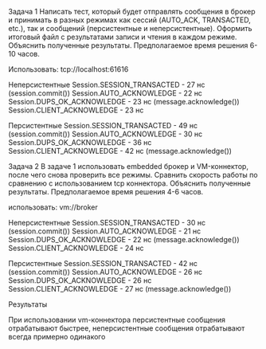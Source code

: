 Задача 1
Написать тест, который будет отправлять сообщения в брокер и принимать в разных режимах как сессий (AUTO_ACK, TRANSACTED, etc.),
так и сообщений (персистентные и неперсистентные).
Оформить итоговый файл с результатами записи и чтения в каждом режиме.
Объяснить полученные результаты.
Предполагаемое время решения 6-10 часов.

Использовать: tcp://localhost:61616

Неперсистентные
Session.SESSION_TRANSACTED - 27 нс (session.commit())
Session.AUTO_ACKNOWLEDGE - 22 нс
Session.DUPS_OK_ACKNOWLEDGE - 23 нс (message.acknowledge())
Session.CLIENT_ACKNOWLEDGE - 23 нс

Персистентные
Session.SESSION_TRANSACTED - 49 нс (session.commit())
Session.AUTO_ACKNOWLEDGE - 30 нс
Session.DUPS_OK_ACKNOWLEDGE - 36 нс
Session.CLIENT_ACKNOWLEDGE - 42 нс (message.acknowledge())


Задача 2
В задаче 1 использовать embedded брокер и VM-коннектор, после чего снова проверить все режимы.
Сравнить скорость работы по сравнению с использованием tcp коннектора. Объяснить полученные результаты.
Предполагаемое время решения 4-6 часов.

использовать: vm://broker

Неперсистентные
Session.SESSION_TRANSACTED - 30 нс (session.commit())
Session.AUTO_ACKNOWLEDGE - 21 нс
Session.DUPS_OK_ACKNOWLEDGE - 22 нс (message.acknowledge())
Session.CLIENT_ACKNOWLEDGE - 24 нс

Персистентные
Session.SESSION_TRANSACTED - 42 нс (session.commit())
Session.AUTO_ACKNOWLEDGE - 26 нс
Session.DUPS_OK_ACKNOWLEDGE - 26 нс
Session.CLIENT_ACKNOWLEDGE - 27 нс (message.acknowledge())


Результаты


При использовании vm-коннектора персистентные сообщения отрабатывают быстрее, неперсистентные сообщения 
отрабатывают всегда примерно одинакого
